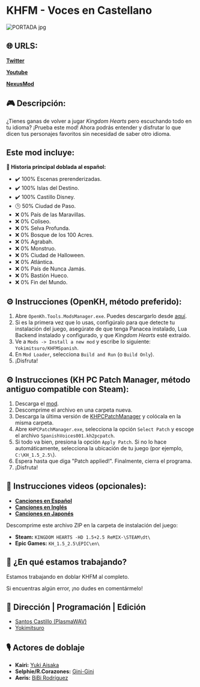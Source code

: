 # KHFM - Voces en Castellano

![PORTADA jpg](https://github.com/user-attachments/assets/cac71017-f182-4234-81e3-69c40aa61653)

## 🌐 URLS:

[**Twitter**](https://x.com/KHSPMix)

[**Youtube**](https://www.youtube.com/@KHSPMix)

[**NexusMod**](#)

## 🎮 Descripción:

¿Tienes ganas de volver a jugar *Kingdom Hearts* pero escuchando todo en tu idioma? ¡Prueba este mod! Ahora podrás entender y disfrutar lo que dicen tus personajes favoritos sin necesidad de saber otro idioma.

## Este mod incluye:

**📜 Historia principal doblada al español:**

- ✔️ 100% Escenas prerenderizadas.
- ✔️ 100% Islas del Destino.
- ✔️ 100% Castillo Disney.
- 🕒 50% Ciudad de Paso.
- ❌ 0% País de las Maravillas.
- ❌ 0% Coliseo.
- ❌ 0% Selva Profunda.
- ❌ 0% Bosque de los 100 Acres.
- ❌ 0% Agrabah.
- ❌ 0% Monstruo.
- ❌ 0% Ciudad de Halloween.
- ❌ 0% Atlántica.
- ❌ 0% País de Nunca Jamás.
- ❌ 0% Bastión Hueco.
- ❌ 0% Fin del Mundo.

## ⚙️ Instrucciones (OpenKH, método preferido):

1. Abre `OpenKh.Tools.ModsManager.exe`. Puedes descargarlo desde [aquí](https://github.com/OpenKH/OpenKh/releases/download/latest/openkh.zip).
2. Si es la primera vez que lo usas, configúralo para que detecte tu instalación del juego, asegúrate de que tenga Panacea instalado, Lua Backend instalado y configurado, y que *Kingdom Hearts* esté extraído.
3. Ve a `Mods -> Install a new mod` y escribe lo siguiente: `Yokimitsuro/KHFMSpanish`.
4. En `Mod Loader`, selecciona `Build and Run` (o `Build Only`).
5. ¡Disfruta!

## ⚙️ Instrucciones (KH PC Patch Manager, método antiguo compatible con Steam):

1. Descarga el [mod](#).
2. Descomprime el archivo en una carpeta nueva.
3. Descarga la última versión de [KHPCPatchManager](https://github.com/AntonioDePau/KHPCPatchManager/releases/) y colócala en la misma carpeta.
4. Abre `KHPCPatchManager.exe`, selecciona la opción `Select Patch` y escoge el archivo `SpanishVoices001.kh2pcpatch`.
5. Si todo va bien, presiona la opción `Apply Patch`. Si no lo hace automáticamente, selecciona la ubicación de tu juego (por ejemplo, `C:\KH_1.5_2.5\`).
6. Espera hasta que diga "Patch applied!". Finalmente, cierra el programa.
7. ¡Disfruta!

## 🎵 Instrucciones videos (opcionales):

- [**Canciones en Español**](https://github.com/Yokimitsuro/KHFMSpanish/releases/download/Videos/KHFMSpanishMix_Cinematicas_ESP.zip)  
- [**Canciones en Inglés**](https://github.com/Yokimitsuro/KHFMSpanish/releases/download/Videos/KHFMSpanishMix_Cinematicas_EN.zip)  
- [**Canciones en Japonés**](https://github.com/Yokimitsuro/KHFMSpanish/releases/download/Videos/KHFMSpanishMix_Cinematicas_JP.zip)  

Descomprime este archivo ZIP en la carpeta de instalación del juego:

- **Steam:** `KINGDOM HEARTS -HD 1.5+2.5 ReMIX-\STEAM\dt\`
- **Epic Games:** `KH_1.5_2.5\EPIC\en\`

## 📌 ¿En qué estamos trabajando?

Estamos trabajando en doblar KHFM al completo.

Si encuentras algún error, ¡no dudes en comentármelo!

## 🎨 Dirección | Programación | Edición

- [Santos Castillo (PlasmaWAV)](https://www.instagram.com/plasmawav/)
- [Yokimitsuro](https://x.com/Yokimitsuro)

## 🎙️ Actores de doblaje

- **Kairi:** [Yuki Aisaka](https://linktr.ee/yukiaisaka)
- **Selphie/R.Corazones:** [Gini-Gini](https://x.com/_GiniGini_)
- **Aeris:** [BiBi Rodríguez](https://www.instagram.com/bibi.rodriguez._/)
